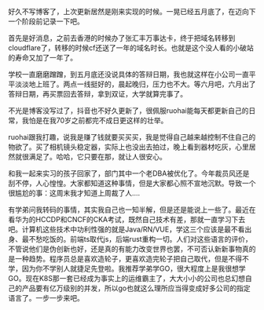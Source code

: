 好久不写博客了，上次更新居然是刚来实现的时候。一晃已经五月底了，在迈向下一个阶段前记录一下吧。

首先是好消息，之前去香港的时候办了张汇丰万事达卡，终于把域名转移到cloudflare了，转移的时候cf还送了一年的域名时长。也就是这个没人看的小破站的寿命又加了一年了。

学校一直磨磨蹭蹭，到五月底还没说具体的答辩日期，我也就这样在小公司一直平平淡淡地上班了。两点一线挺好的，晨起晚归，压力也不大。等六月吧，六月出了答辩日期，再买票回去答辩，拿到双证，大学就算完事了。

不光是博客没写过了，抖音也不好久更新了，很佩服ruohai能每天都更新自己的日常，我怕是在我70岁之前都完不成日更这样的壮举。

ruohai跟我打趣，说我是赚了钱就要买买买，我是觉得自己越来越控制不住自己的物欲了。买了相机镜头稳定器，实际上也没出去拍过，晚上看到器材吃灰，心里居然就很满足了。哈哈，它只要在那，就让人很安心。

和我一起来实习的孩子回家了，部门其中一个老DBA被优化了。今年裁员风还是刮不停，人心惶惶。大家都知道这种事情，但是大家都心照不宣地沉默。导致一个很尴尬的事：这周末我才知道上周裁了人....

有学弟问我转码的事情，其实我自己也一知半解，但是还是能说上一些了。最近在看华为的HCCDP和CNCF的CKA考试，既然自己技术有差，那就一直学习下去吧。计算机这些技术中功利性强的就是Java/RN/VUE，学这三个应该是最不看出身、最不愁吃饭的。前端ts取代js，后端rust重构一切。人们对这些语言的评价，不管说他们是伪创新也好，还是真的有能力改变世界也罢，不可否认新新事物真的是一种趋势。程序员总是喜欢造轮子，更喜欢造完轮子把自己取代，但是不得不学，因为你不学别人就捷足先登啦。我推荐学弟学GO，很大程度上是我很想学GO。现在K8S那一套已经成为事实上的运维霸主了，大大小小的公司也总幻想自己的产品要有亿万级别的并发，所以go也就这么理所应当得变成好多公司的指定语言了。一步一步来吧。